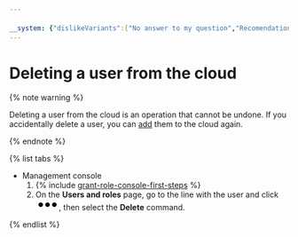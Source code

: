 ```yaml
---

__system: {"dislikeVariants":["No answer to my question","Recomendations didn't help","The content doesn't match title","Other"]}
---
```

# Deleting a user from the cloud

{% note warning %}

Deleting a user from the cloud is an operation that cannot be undone. If you accidentally delete a user, you can [add](create.md) them to the cloud again.

{% endnote %}

{% list tabs %}

- Management console
  1. {% include [grant-role-console-first-steps](../../../_includes/iam/grant-role-console-first-steps.md) %}
  2. On the **Users and roles** page, go to the line with the user and click ![image](../../../_assets/options.svg), then select the **Delete** command.

{% endlist %}

